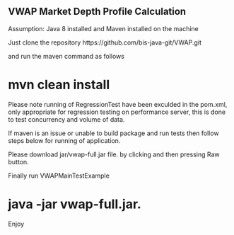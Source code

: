 VWAP Market Depth Profile Calculation
-------------------------------------
<p>
Assumption:
Java 8 installed and 
Maven installed on the machine
 </p>
<p>
Just clone the repository  https://github.com/bis-java-git/VWAP.git

and run the maven command as follows
</p>
<h1>mvn clean install</h1>

<p>
Please note running of RegressionTest have been exculded in the pom.xml, 
only appropriate for regression testing on performance server,
this is done to test concurrency and volume of data.
</p>

<p>
If maven is an issue or unable to build package and run tests then follow steps below for running of application.
</p>
<p>Please download jar/vwap-full.jar file.
by clicking and then pressing Raw button.</p>
<p>Finally run VWAPMainTestExample</p>
<h1>java -jar vwap-full.jar.</h1>


 
Enjoy